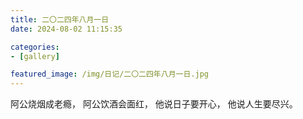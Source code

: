 ```yaml
---
title: 二〇二四年八月一日
date: 2024-08-02 11:15:35

categories:
- [gallery]

featured_image: /img/日记/二〇二四年八月一日.jpg
---
```


阿公烧烟成老瘾，
阿公饮酒会面红，
他说日子要开心，
他说人生要尽兴。
